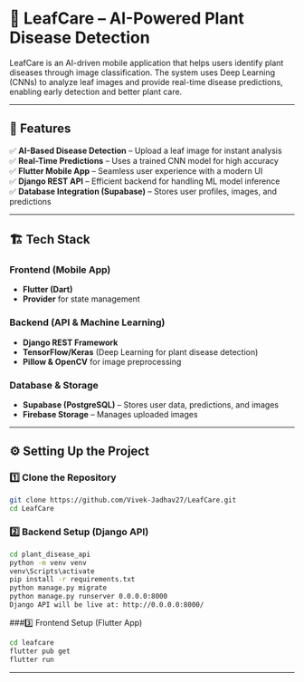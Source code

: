 # 🌿 LeafCare – AI-Powered Plant Disease Detection  

LeafCare is an AI-driven mobile application that helps users identify plant diseases through image classification. The system uses Deep Learning (CNNs) to analyze leaf images and provide real-time disease predictions, enabling early detection and better plant care.  

---

## 🚀 Features  
✅ **AI-Based Disease Detection** – Upload a leaf image for instant analysis  
✅ **Real-Time Predictions** – Uses a trained CNN model for high accuracy  
✅ **Flutter Mobile App** – Seamless user experience with a modern UI  
✅ **Django REST API** – Efficient backend for handling ML model inference  
✅ **Database Integration (Supabase)** – Stores user profiles, images, and predictions  

---

## 🏗️ Tech Stack  
### **Frontend (Mobile App)**  
- **Flutter (Dart)**  
- **Provider** for state management  

### **Backend (API & Machine Learning)**  
- **Django REST Framework**  
- **TensorFlow/Keras** (Deep Learning for plant disease detection)  
- **Pillow & OpenCV** for image preprocessing  

### **Database & Storage**  
- **Supabase (PostgreSQL)** – Stores user data, predictions, and images  
- **Firebase Storage** – Manages uploaded images  

---

## ⚙️ Setting Up the Project  
### **1️⃣ Clone the Repository**  
```sh
git clone https://github.com/Vivek-Jadhav27/LeafCare.git
cd LeafCare
```
### 2️⃣ Backend Setup (Django API)
```sh
cd plant_disease_api
python -m venv venv
venv\Scripts\activate
pip install -r requirements.txt
python manage.py migrate
python manage.py runserver 0.0.0.0:8000
Django API will be live at: http://0.0.0.0:8000/
```
###3️⃣ Frontend Setup (Flutter App)
```sh
cd leafcare
flutter pub get
flutter run
```

---




